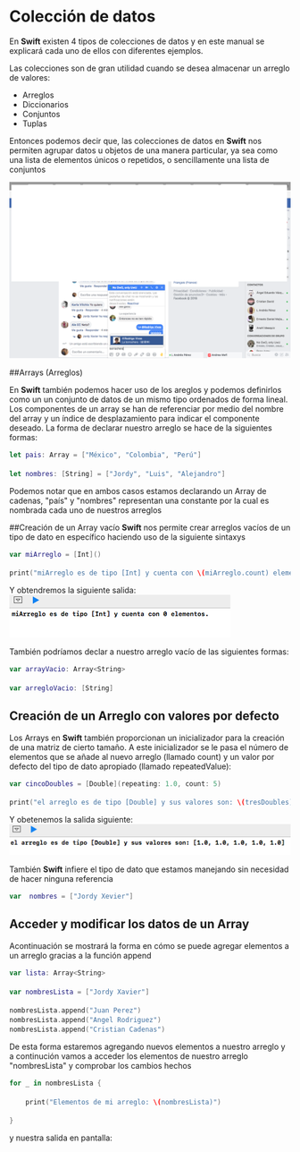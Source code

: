 
# Colección de datos

En **Swift** existen 4 tipos de colecciones de datos y en este manual se explicará cada uno de ellos con diferentes ejemplos. 

Las colecciones son de gran utilidad cuando se desea almacenar un arreglo de valores: 

* Arreglos
* Diccionarios
* Conjuntos
* Tuplas

Entonces podemos decir que, las colecciones de datos en **Swift** nos permiten agrupar  datos u objetos de una manera particular, ya sea como una lista de elementos únicos o repetidos, o sencillamente una lista de conjuntos

![Colecciones de datos en Swift](colecciones.png)

##Arrays (Arreglos)

En **Swift** también podemos hacer uso de los areglos y podemos definirlos como un un conjunto de datos de un mismo tipo ordenados de forma lineal. 
Los componentes de un array se han de referenciar por medio del nombre del array y un índice de desplazamiento para indicar el componente deseado.
La forma de declarar nuestro arreglo se hace de la siguientes formas:

```swift
let pais: Array = ["México", "Colombia", "Perú"]
 
let nombres: [String] = ["Jordy", "Luis", "Alejandro"]

```
Podemos notar que en ambos casos estamos declarando un Array de cadenas, "país" y "nombres" representan una constante por la cual es nombrada cada uno de nuestros arreglos

##Creación de un Array vacío
**Swift** nos permite crear arreglos vacíos de un tipo de dato en específico haciendo uso de la siguiente sintaxys

```swift
var miArreglo = [Int]()
 
print("miArreglo es de tipo [Int] y cuenta con \(miArreglo.count) elementos.")

```
Y obtendremos la siguiente salida:
![Colecciones de datos en Swift](ejemplo1.png)

También podríamos declar a nuestro arreglo vacío de las siguientes formas:

```swift
var arrayVacio: Array<String>
 
var arregloVacio: [String]

```

## Creación de un Arreglo con valores por defecto

Los Arrays en **Swift** también proporcionan un inicializador para la creación de una matriz de cierto tamaño. A este inicializador se le pasa el número de elementos que se añade al nuevo arreglo (llamado count) y un valor por defecto del tipo de dato apropiado (llamado repeatedValue):

```swift
var cincoDoubles = [Double](repeating: 1.0, count: 5)

print("el arreglo es de tipo [Double] y sus valores son: \(tresDoubles)")


```
Y obetenemos la salida siguiente: 
![Colecciones de datos en Swift](ejemplo2.png)

También **Swift** infiere el tipo de dato que estamos manejando sin necesidad de hacer ninguna referencia 

```swift    
var  nombres = ["Jordy Xevier"]

```

## Acceder y modificar los datos de un Array
Acontinuación se mostrará la forma en cómo se puede agregar elementos a un arreglo gracias a la función append

```swift    
var lista: Array<String>
 
var nombresLista = ["Jordy Xavier"]
 
nombresLista.append("Juan Perez")
nombresLista.append("Angel Rodriguez")
nombresLista.append("Cristian Cadenas")
```
 De esta forma estaremos agregando nuevos elementos a nuestro arreglo y a continución vamos a acceder los elementos de nuestro arreglo "nombresLista" y comprobar los cambios hechos
```swift    
for _ in nombresLista {
    
    print("Elementos de mi arreglo: \(nombresLista)")
    
}

```
y nuestra salida en pantalla:


